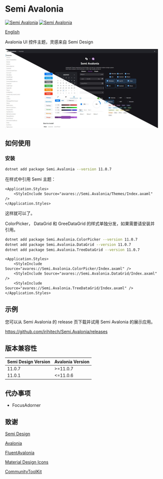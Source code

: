 # Semi Avalonia

[![Semi Avalonia](https://img.shields.io/nuget/v/Semi.Avalonia.svg?color=red&style=flat-square)](https://www.nuget.org/packages/Semi.Avalonia/)
[![Semi Avalonia](https://img.shields.io/nuget/dt/Semi.Avalonia.svg?style=flat-square)](https://www.nuget.org/packages/Semi.Avalonia/)

[English](./README.md)

Avalonia UI 控件主题，灵感来自 Semi Design

![Light](./docs/demo.jpg)

## 如何使用

### 安装

```bash
dotnet add package Semi.Avalonia --version 11.0.7
```

在样式中引用 Semi 主题：

```xaml
<Application.Styles>
    <StyleInclude Source="avares://Semi.Avalonia/Themes/Index.axaml" />
</Application.Styles>
```

这样就可以了。

ColorPicker， DataGrid 和 GreeDataGrid 的样式单独分发，如果需要请安装并引用。

```bash
dotnet add package Semi.Avalonia.ColorPicker --version 11.0.7
dotnet add package Semi.Avalonia.DataGrid --version 11.0.7
dotnet add package Semi.Avalonia.TreeDataGrid --version 11.0.7
```

```xaml
<Application.Styles>
    <StyleInclude Source="avares://Semi.Avalonia.ColorPicker/Index.axaml" />
    <StyleInclude Source="avares://Semi.Avalonia.DataGrid/Index.axaml" />
    <StyleInclude Source="avares://Semi.Avalonia.TreeDataGrid/Index.axaml" />
</Application.Styles>
```

## 示例

您可以从 Semi Avalonia 的 release 页下载并试用 Semi Avalonia 的展示应用。

<https://github.com/irihitech/Semi.Avalonia/releases>

## 版本兼容性

| Semi Design Version | Avalonia Version |
|:--------------------|:-----------------|
| 11.0.7              | >=11.0.7           |
| 11.0.1              | <=11.0.6         |

## 代办事项

* FocusAdorner

## 致谢

[Semi Design](https://semi.design/)

[Avalonia](https://github.com/AvaloniaUI/Avalonia)

[FluentAvalonia](https://github.com/amwx/FluentAvalonia)

[Material Design Icons](https://pictogrammers.com/library/mdi/)

[CommunityToolKit](https://github.com/CommunityToolkit/dotnet)


